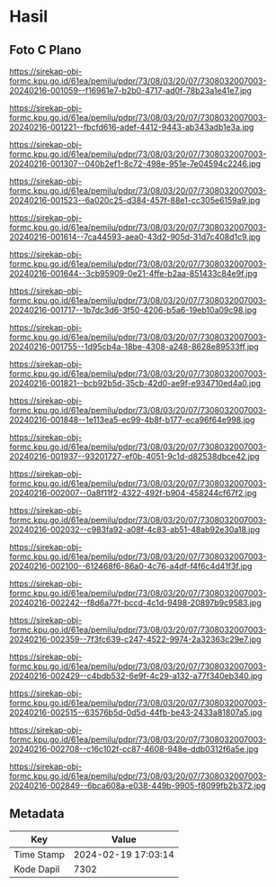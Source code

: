 # Hasil

## Foto C Plano

https://sirekap-obj-formc.kpu.go.id/61ea/pemilu/pdpr/73/08/03/20/07/7308032007003-20240216-001059--f16961e7-b2b0-4717-ad0f-78b23a1e41e7.jpg

https://sirekap-obj-formc.kpu.go.id/61ea/pemilu/pdpr/73/08/03/20/07/7308032007003-20240216-001221--fbcfd616-adef-4412-9443-ab343adb1e3a.jpg

https://sirekap-obj-formc.kpu.go.id/61ea/pemilu/pdpr/73/08/03/20/07/7308032007003-20240216-001307--040b2ef1-8c72-498e-951e-7e04594c2246.jpg

https://sirekap-obj-formc.kpu.go.id/61ea/pemilu/pdpr/73/08/03/20/07/7308032007003-20240216-001523--6a020c25-d384-457f-88e1-cc305e6159a9.jpg

https://sirekap-obj-formc.kpu.go.id/61ea/pemilu/pdpr/73/08/03/20/07/7308032007003-20240216-001614--7ca44593-aea0-43d2-905d-31d7c408d1c9.jpg

https://sirekap-obj-formc.kpu.go.id/61ea/pemilu/pdpr/73/08/03/20/07/7308032007003-20240216-001644--3cb95909-0e21-4ffe-b2aa-851433c84e9f.jpg

https://sirekap-obj-formc.kpu.go.id/61ea/pemilu/pdpr/73/08/03/20/07/7308032007003-20240216-001717--1b7dc3d6-3f50-4206-b5a6-19eb10a09c98.jpg

https://sirekap-obj-formc.kpu.go.id/61ea/pemilu/pdpr/73/08/03/20/07/7308032007003-20240216-001755--1d95cb4a-18be-4308-a248-8628e89533ff.jpg

https://sirekap-obj-formc.kpu.go.id/61ea/pemilu/pdpr/73/08/03/20/07/7308032007003-20240216-001821--bcb92b5d-35cb-42d0-ae9f-e934710ed4a0.jpg

https://sirekap-obj-formc.kpu.go.id/61ea/pemilu/pdpr/73/08/03/20/07/7308032007003-20240216-001848--1e113ea5-ec99-4b8f-b177-eca96f64e998.jpg

https://sirekap-obj-formc.kpu.go.id/61ea/pemilu/pdpr/73/08/03/20/07/7308032007003-20240216-001937--93201727-ef0b-4051-9c1d-d82538dbce42.jpg

https://sirekap-obj-formc.kpu.go.id/61ea/pemilu/pdpr/73/08/03/20/07/7308032007003-20240216-002007--0a8f11f2-4322-492f-b904-458244cf67f2.jpg

https://sirekap-obj-formc.kpu.go.id/61ea/pemilu/pdpr/73/08/03/20/07/7308032007003-20240216-002032--c983fa92-a08f-4c83-ab51-48ab92e30a18.jpg

https://sirekap-obj-formc.kpu.go.id/61ea/pemilu/pdpr/73/08/03/20/07/7308032007003-20240216-002100--612468f6-86a0-4c76-a4df-f4f6c4d41f3f.jpg

https://sirekap-obj-formc.kpu.go.id/61ea/pemilu/pdpr/73/08/03/20/07/7308032007003-20240216-002242--f8d6a77f-bccd-4c1d-9498-20897b9c9583.jpg

https://sirekap-obj-formc.kpu.go.id/61ea/pemilu/pdpr/73/08/03/20/07/7308032007003-20240216-002359--7f3fc639-c247-4522-9974-2a32363c29e7.jpg

https://sirekap-obj-formc.kpu.go.id/61ea/pemilu/pdpr/73/08/03/20/07/7308032007003-20240216-002429--c4bdb532-6e9f-4c29-a132-a77f340eb340.jpg

https://sirekap-obj-formc.kpu.go.id/61ea/pemilu/pdpr/73/08/03/20/07/7308032007003-20240216-002515--63576b5d-0d5d-44fb-be43-2433a81807a5.jpg

https://sirekap-obj-formc.kpu.go.id/61ea/pemilu/pdpr/73/08/03/20/07/7308032007003-20240216-002708--c16c102f-cc87-4608-948e-ddb0312f6a5e.jpg

https://sirekap-obj-formc.kpu.go.id/61ea/pemilu/pdpr/73/08/03/20/07/7308032007003-20240216-002849--6bca608a-e038-449b-9905-f8099fb2b372.jpg


## Metadata

| Key        | Value               |
| ---------- | ------------------- |
| Time Stamp | 2024-02-19 17:03:14 |
| Kode Dapil | 7302                |



